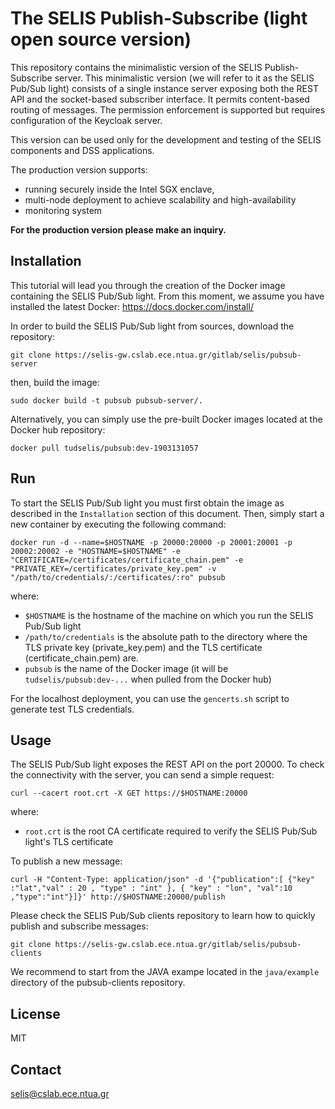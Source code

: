 The SELIS Publish-Subscribe (light open source version)
===================
This repository contains the minimalistic version of the SELIS Publish-Subscribe server. 
This minimalistic version (we will refer to it as the SELIS Pub/Sub light) consists of 
a single instance server exposing both the REST API and the socket-based subscriber interface.
It permits content-based routing of messages. 
The permission enforcement is supported but requires configuration of the Keycloak server.

This version can be used only for the development and testing of the SELIS components and DSS applications. 

The production version supports:
* running securely inside the Intel SGX enclave,
* multi-node deployment to achieve scalability and high-availability
* monitoring system

**For the production version please make an inquiry.**

## Installation
This tutorial will lead you through the creation of the Docker image containing the SELIS Pub/Sub light.
From this moment, we assume you have installed the latest Docker: 
https://docs.docker.com/install/

In order to build the SELIS Pub/Sub light from sources, download the repository:
```
git clone https://selis-gw.cslab.ece.ntua.gr/gitlab/selis/pubsub-server
```
then, build the image:
```
sudo docker build -t pubsub pubsub-server/.
```

Alternatively, you can simply use the pre-built Docker images located at the Docker hub repository:
```
docker pull tudselis/pubsub:dev-1903131057
```

## Run
To start the SELIS Pub/Sub light you must first obtain the image as described in the `Installation` section of this document.
Then, simply start a new container by executing the following command:
```
docker run -d --name=$HOSTNAME -p 20000:20000 -p 20001:20001 -p 20002:20002 -e "HOSTNAME=$HOSTNAME" -e "CERTIFICATE=/certificates/certificate_chain.pem" -e "PRIVATE_KEY=/certificates/private_key.pem" -v "/path/to/credentials/:/certificates/:ro" pubsub
```
where:
* `$HOSTNAME` is the hostname of the machine on which you run the SELIS Pub/Sub light
* `/path/to/credentials` is the absolute path to the directory where the TLS private key (private_key.pem) and the TLS certificate (certificate_chain.pem) are.
* `pubsub` is the name of the Docker image (it will be `tudselis/pubsub:dev-...` when pulled from the Docker hub)

For the localhost deployment, you can use the `gencerts.sh` script to generate test TLS credentials.

## Usage
The SELIS Pub/Sub light exposes the REST API on the port 20000. To check the connectivity with the server, you can send a simple request:
```
curl --cacert root.crt -X GET https://$HOSTNAME:20000
```
where:
* `root.crt` is the root CA certificate required to verify the SELIS Pub/Sub light's TLS certificate

To publish a new message:
```
curl -H "Content-Type: application/json" -d '{"publication":[ {"key" :"lat","val" : 20 , "type" : "int" }, { "key" : "lon", "val":10 ,"type":"int"}]}' http://$HOSTNAME:20000/publish
```

Please check the SELIS Pub/Sub clients repository to learn how to quickly publish and subscribe messages:
```
git clone https://selis-gw.cslab.ece.ntua.gr/gitlab/selis/pubsub-clients
```
We recommend to start from the JAVA exampe located in the `java/example` directory of the pubsub-clients repository.

License
-------
MIT

Contact
-------
selis@cslab.ece.ntua.gr 